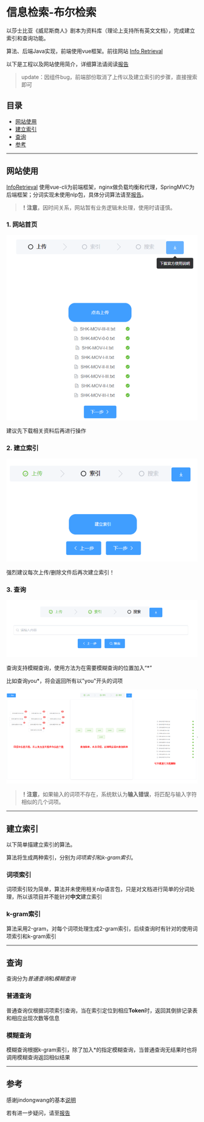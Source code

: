 # 信息检索-布尔检索
以莎士比亚《威尼斯商人》剧本为资料库（理论上支持所有英文文档），完成建立索引和查询功能。

算法、后端Java实现，前端使用vue框架。前往网站 [Info Retrieval](https://www.inforetrieval.xyz)

以下是工程以及网站使用简介，详细算法请阅读[报告](https://www.inforetrieval.xyz/api/files/download)

> update：因组件bug，前端部份取消了上传以及建立索引的步骤，直接搜索即可

## 目录
- [网站使用](#网站使用)
- [建立索引](#建立索引)
- [查询](#查询)
- [参考](#参考)

---

## 网站使用
[InfoRetrieval](https://www.inforetrieval.xyz) 使用vue-cli为前端框架，nginx做负载均衡和代理，SpringMVC为后端框架；分词实现未使用nlp包，具体分词算法请至[报告](https://www.inforetrieval.xyz/api/files/download)。

> **！注意**，因时间关系，网站暂有业务逻辑未处理，使用时请谨慎。

### 1. 网站首页
![首页](img/首页.png)

建议先下载相关资料后再进行操作

### 2. 建立索引
![索引](img/索引.png)

强烈建议每次上传/删除文件后再次建立索引！

### 3. 查询
![查询](img/查询.png)

查询支持模糊查询，使用方法为在需要模糊查询的位置加入“*”

比如查询you*，将会返回所有以"you"开头的词项

![结果](img/结果.png)

> **！注意**，如果输入的词项不存在，系统默认为**输入错误**，将匹配与输入字符相似的几个词项。

---

## 建立索引


以下简单描建立索引的算法。

算法将生成两种索引，分别为*词项索引*和*k-gram索引*。

### 词项索引
词项索引较为简单，算法并未使用相关nlp语言包，只是对文档进行简单的分词处理，所以该项目并不能针对**中文**建立索引

### k-gram索引

算法采用2-gram，对每个词项处理生成2-gram索引，后续查询时有针对的使用词项索引和k-gram索引

---

## 查询

查询分为*普通查询*和*模糊查询*

### 普通查询

普通查询仅根据词项索引查询，当在索引定位到相应**Token**时，返回其倒排记录表和相应出现次数等信息

### 模糊查询

模糊查询根据k-gram索引，除了加入*的指定模糊查询，当普通查询无结果时也将调用模糊查询返回相似结果

---
## 参考

感谢jindongwang的基本[说明](https://github.com/jindongwang/informationretrieval/blob/master/README.md)

若有进一步疑问，请至[报告](https://www.inforetrieval.xyz/api/files/download)

